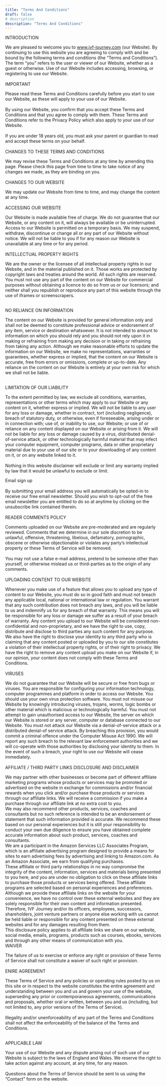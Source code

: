 ```yaml
---
title: "Terms And Conditions"
draft: false
# description
description: "Terms And Conditions"
---
```


 INTRODUCTION   

We are pleased to welcome you to www.ivf-journey.com (our Website). By continuing to use this website you are agreeing to comply with and be bound by the following terms and conditions (the “Terms and Conditions”). The term “you” refers to the user or viewer of our Website, whether as a guest or otherwise. Use of our Website includes accessing, browsing, or registering to use our Website.   
<br />
IMPORTANT   

Please read these Terms and Conditions carefully before you start to use our Website, as these will apply to your use of our Website.   
<br />
By using our Website, you confirm that you accept these Terms and Conditions and that you agree to comply with them. These Terms and Conditions refer to the Privacy Policy which also apply to your use of our Website.   
<br />
If you are under 18 years old, you must ask your parent or guardian to read and accept these terms on your behalf.   
<br />
CHANGES TO THESE TERMS AND CONDITIONS   

We may revise these Terms and Conditions at any time by amending this page. Please check this page from time to time to take notice of any changes we made, as they are binding on you.   
<br />
CHANGES TO OUR WEBSITE   

We may update our Website from time to time, and may change the content at any time.      
<br />
ACCESSING OUR WEBSITE   

Our Website is made available free of charge. We do not guarantee that our Website, or any content on it, will always be available or be uninterrupted. Access to our Website is permitted on a temporary basis. We may suspend, withdraw, discontinue or change all or any part of our Website without notice. We will not be liable to you if for any reason our Website is unavailable at any time or for any period.   
<br />
INTELLECTUAL PROPERTY RIGHTS   

We are the owner or the licensee of all intellectual property rights in our Website, and in the material published on it. Those works are protected by copyright laws and treaties around the world. All such rights are reserved. You must not use any part of the content on our Website for commercial purposes without obtaining a licence to do so from us or our licensors; and neither shall you republish or reproduce any part of this website through the use of iframes or screenscrapers.   
<br />

NO RELIANCE ON INFORMATION

The content on our Website is provided for general information only and shall not be deemed to constitute professional advice or endorsement of any item, service or destination whatsoever. It is not intended to amount to information on which you should rely and you should not rely upon it in making or refraining from making any decision or in taking or refraining from taking any action. Although we make reasonable efforts to update the information on our Website, we make no representations, warranties or guarantees, whether express or implied, that the content on our Website is accurate, free from errors or omissions, complete or up-to-date. Any reliance on the content on our Website is entirely at your own risk for which we shall not be liable.   
<br />

LIMITATION OF OUR LIABILITY

To the extent permitted by law, we exclude all conditions, warranties, representations or other terms which may apply to our Website or any content on it, whether express or implied. We will not be liable to any user for any loss or damage, whether in contract, tort (including negligence), breach of statutory duty, or otherwise, even if foreseeable, arising under or in connection with; use of, or inability to use, our Website; or use of or reliance on any content displayed on our Website or arising from it. We will not be liable for any loss or damage caused by a virus, distributed denial-of-service attack, or other technologically harmful material that may infect your computer equipment, computer programs, data or other proprietary material due to your use of our site or to your downloading of any content on it, or on any website linked to it.   
<br />
Nothing in this website disclaimer will exclude or limit any warranty implied by law that it would be unlawful to exclude or limit.

Email sign up   
<br />
By submitting your email address you will automatically be opted-in to receive our free email newsletter. Should you wish to opt-out of the free email newsletter you are entitled to do so at anytime by clicking on the unsubscribe link contained therein.   
<br />
READER COMMENTS POLICY

Comments uploaded on our Website are pre-moderated and are regularly reviewed. Comments that we determine in our sole discretion to be unlawful, offensive, threatening, libelous, defamatory, pornographic, obscene or otherwise objectionable or violates any party’s intellectual property or these Terms of Service will be removed.   
<br />
You may not use a false e-mail address, pretend to be someone other than yourself, or otherwise mislead us or third-parties as to the origin of any comments.   
<br />
UPLOADING CONTENT TO OUR WEBSITE  

Whenever you make use of a feature that allows you to upload any type of content to our Website, you must do so in good faith and must not breach any applicable local, national or international law or regulation. You warrant that any such contribution does not breach any laws, and you will be liable to us and indemnify us for any breach of that warranty. This means you will be responsible for any loss or damage we suffer as a result of your breach of warranty. Any content you upload to our Website will be considered non-confidential and non-proprietary, and we have the right to use, copy, distribute and disclose to third parties any such content for any purpose. We also have the right to disclose your identity to any third party who is claiming that any content posted or uploaded by you to our site constitutes a violation of their intellectual property rights, or of their right to privacy. We have the right to remove any content upload you make on our Website if, in our opinion, your content does not comply with these Terms and Conditions.   
<br />
VIRUSES

We do not guarantee that our Website will be secure or free from bugs or viruses. You are responsible for configuring your information technology, computer programmes and platform in order to access our Website. You should use your own virus protection software. You must not misuse our Website by knowingly introducing viruses, trojans, worms, logic bombs or other material which is malicious or technologically harmful. You must not attempt to gain unauthorised access to our Website, the server on which our Website is stored or any server, computer or database connected to our Website. You must not attack our Website via a denial-of-service attack or a distributed denial-of service attack. By breaching this provision, you would commit a criminal offence under the Computer Misuse Act 1990. We will report any such breach to the relevant law enforcement authorities and we will co-operate with those authorities by disclosing your identity to them. In the event of such a breach, your right to use our Website will cease immediately.   
<br /> 
AFFILIATE / THIRD PARTY LINKS DISCLOSURE AND DISCLAIMER

We may partner with other businesses or become part of different affiliate marketing programs whose products or services may be promoted or advertised on the website in exchange for commissions and/or financial rewards when you click and/or purchase those products or services through our affiliate links. We will receive a commission if you make a purchase through our affiliate link at no extra cost to you.
<br />
We may also recommend other products, services, coaches and consultants but no such reference is intended to be an endorsement or statement that such information provided is accurate. We recommend these based on our personal experiences but it is still your responsibility to conduct your own due diligence to ensure you have obtained complete accurate information about such product, services, coaches and consultants.
<br />
We are a participant in the Amazon Services LLC Associates Program, which is an affiliate advertising program designed to provide a means for sites to earn advertising fees by advertising and linking to Amazon.com. As an Amazon Associate, we earn from qualifying purchases.
<br />
These affiliate or third party relationships in no way compromise the integrity of the content, information, services and materials being presented to you here, and you are under no obligation to click on these affiliate links to purchase those products or services being offered. These affiliate programs are selected based on personal experiences and preferences.
<br />
Although we provide these affiliate links on the website for your convenience, we have no control over these external websites and they are solely responsible for their own content and information presented.  Therefore, IVF Journey and/or its officers, employees, successors, shareholders, joint venture partners or anyone else working with us cannot be held liable or responsible for any content presented on these external websites and for any damages resulting from them.
<br />
This disclosure policy applies to all affiliate links we share on our website, social media, emails, programs, products such as courses, ebooks, services and through any other means of communication with you.
<br />
WAIVER

The failure of us to exercise or enforce any right or provision of these Terms of Service shall not constitute a waiver of such right or provision.   
<br />
ENIRE AGREEMENT

These Terms of Service and any policies or operating rules posted by us on this site or in respect to the website constitutes the entire agreement and understanding between you and us and govern your use of the website, superseding any prior or contemporaneous agreements, communications and proposals, whether oral or written, between you and us (including, but not limited to, any prior versions of the Terms of Service).   
<br />
Illegality and/or unenforceability of any part of the Terms and Conditions shall not affect the enforceability of the balance of the Terms and Conditions.   
<br />

APPLICABLE LAW

Your use of our Website and any dispute arising out of such use of our Website is subject to the laws of England and Wales. We reserve the right to take action against any account, at any time, for any reason.   
<br />
Questions about the Terms of Service should be sent to us using the “Contact” form on the website.   
<br />
